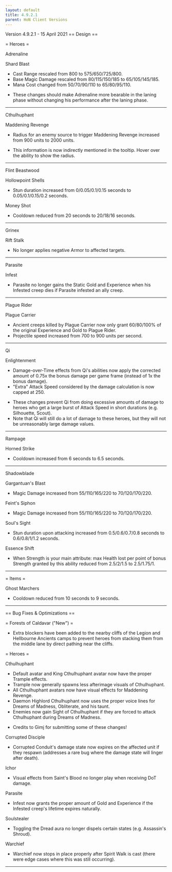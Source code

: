 ```yaml
---
layout: default
title: 4.9.2.1
parent: HoN Client Versions
---
```


Version 4.9.2.1 - 15 April 2021
== Design ==

= Heroes =

Adrenaline

Shard Blast
- Cast Range rescaled from 800 to 575/650/725/800.
- Base Magic Damage rescaled from 80/115/150/185 to 65/105/145/185.
- Mana Cost changed from 50/70/90/110 to 65/80/95/110.

+ These changes should make Adrenaline more bearable in the laning phase without changing his performance after the laning phase.

_______________________________________________

Cthulhuphant

Maddening Revenge
- Radius for an enemy source to trigger Maddening Revenge increased from 900 units to 2000 units.
* This information is now indirectly mentioned in the tooltip. Hover over the ability to show the radius.

_______________________________________________

Flint Beastwood

Hollowpoint Shells
- Stun duration increased from 0/0.05/0.1/0.15 seconds to 0.05/0.1/0.15/0.2 seconds.

Money Shot
- Cooldown reduced from 20 seconds to 20/18/16 seconds.

_______________________________________________

Grinex

Rift Stalk
- No longer applies negative Armor to affected targets.

_______________________________________________

Parasite

Infest
- Parasite no longer gains the Static Gold and Experience when his Infested creep dies if Parasite infested an ally creep.

_______________________________________________

Plague Rider

Plague Carrier
- Ancient creeps killed by Plague Carrier now only grant 60/80/100% of the original Experience and Gold to Plague Rider.
- Projectile speed increased from 700 to 900 units per second.

_______________________________________________

Qi

Enlightenment
- Damage-over-Time effects from Qi's abilities now apply the corrected amount of 0.75x the bonus damage per game frame (instead of 1x the bonus damage).
- "Extra" Attack Speed considered by the damage calculation is now capped at 250.
* These changes prevent Qi from doing excessive amounts of damage to heroes who get a large burst of Attack Speed in short durations (e.g. Silhouette, Scout).
* Note that Qi will still do a lot of damage to these heroes, but they will not be unreasonably large damage values.

_______________________________________________

Rampage

Horned Strike
- Cooldown increased from 6 seconds to 6.5 seconds.

_______________________________________________

Shadowblade

Gargantuan's Blast
- Magic Damage increased from 55/110/165/220 to 70/120/170/220.

Feint's Siphon
- Magic Damage increased from 55/110/165/220 to 70/120/170/220.

Soul's Sight
- Stun duration upon attacking increased from 0.5/0.6/0.7/0.8 seconds to 0.6/0.8/1/1.2 seconds.

Essence Shift
- When Strength is your main attribute: max Health lost per point of bonus Strength granted by this ability reduced from 2.5/2/1.5 to 2.5/1.75/1.

_______________________________________________

 

= Items =

Ghost Marchers
- Cooldown reduced from 10 seconds to 9 seconds.

_______________________________________________

 

== Bug Fixes & Optimizations ==

= Forests of Caldavar ("New") =

- Extra blockers have been added to the nearby cliffs of the Legion and Hellbourne Ancients camps to prevent heroes from stacking them from the middle lane by direct pathing near the cliffs.

 

= Heroes =

Cthulhuphant
- Default avatar and King Cthulhuphant avatar now have the proper Trample effects.
- Trample now generally spawns less afterimage visuals of Cthulhuphant.
- All Cthulhuphant avatars now have visual effects for Maddening Revenge.
- Daemon Highlord Cthulhuphant now uses the proper voice lines for Dreams of Madness, Obliterate, and his taunt.
- Enemies now gain Sight of Cthulhuphant if they are forced to attack Cthulhuphant during Dreams of Madness.
* Credits to Gimj for submitting some of these changes!

Corrupted Disciple
- Corrupted Conduit's damage state now expires on the affected unit if they respawn (addresses a rare bug where the damage state will linger after death).

Ichor
- Visual effects from Saint's Blood no longer play when receiving DoT damage.

Parasite
- Infest now grants the proper amount of Gold and Experience if the Infested creep's lifetime expires naturally.

Soulstealer
- Toggling the Dread aura no longer dispels certain states (e.g. Assassin's Shroud).

Warchief
- Warchief now stops in place properly after Spirit Walk is cast (there were edge cases where this was still occurring).

_______________________________________________
